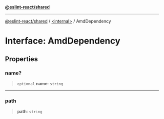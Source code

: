 [**@eslint-react/shared**](../../README.md)

***

[@eslint-react/shared](../../README.md) / [\<internal\>](../README.md) / AmdDependency

# Interface: AmdDependency

## Properties

### name?

> `optional` **name**: `string`

***

### path

> **path**: `string`
